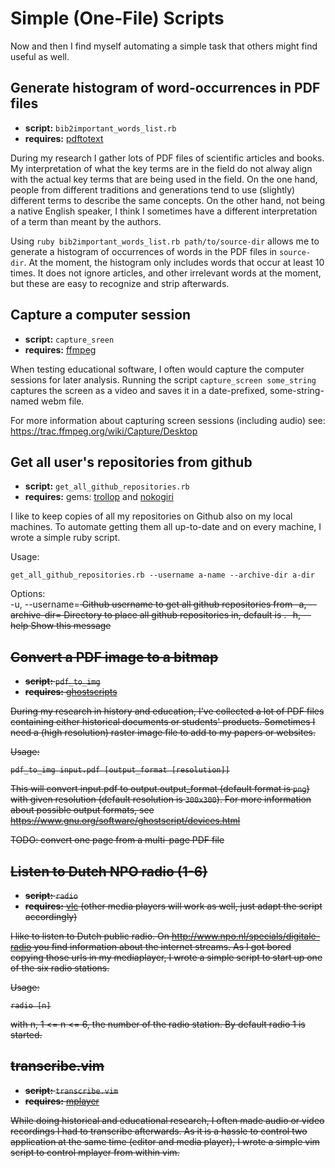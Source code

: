 # Simple (One-File) Scripts

Now and then I find myself automating a simple task that others might find
useful as well.

## Generate histogram of word-occurrences in PDF files

- **script:** `bib2important_words_list.rb`
- **requires:** [pdftotext](http://www.foolabs.com/xpdf/home.html)

During my research I gather lots of PDF files of scientific articles and
books. My interpretation of what the key terms are in the field do not alway
align with the actual key terms that are being used in the field. On the one
hand, people from different traditions and generations tend to use (slightly)
different terms to describe the same concepts. On the other hand, not being a
native English speaker, I think I sometimes have a different interpretation of a
term than meant by the authors.

Using `ruby bib2important_words_list.rb path/to/source-dir` allows me to
generate a histogram of occurrences of words in the PDF files in `source-dir`.
At the moment, the histogram only includes words that occur at least 10 times.
It does not ignore articles, and other irrelevant words at the moment, but
these are easy to recognize and strip afterwards.

## Capture a computer session

- **script:** `capture_sreen`
- **requires:** [ffmpeg](https://trac.ffmpeg.org)

When testing educational software, I often would capture the computer sessions
for later analysis. Running the script `capture_screen some_string` captures the screen as
    a video and saves it in a date-prefixed, some-string-named webm file.

For more information about capturing screen sessions (including audio) see:
https://trac.ffmpeg.org/wiki/Capture/Desktop    

## Get all user's repositories from github

- **script:** `get_all_github_repositories.rb`
- **requires:** gems: [trollop](http://manageiq.github.io/trollop/) and [nokogiri](http://www.nokogiri.org/)

I like to keep copies of all my repositories on Github also on my local
machines. To automate getting them all up-to-date and on every machine, I
wrote a simple ruby script.

Usage:

    get_all_github_repositories.rb --username a-name --archive-dir a-dir

Options:    
  -u, --username=<s>       Github username to get all github repositories from
  -a, --archive-dir=<s>    Directory to place all github repositories in, default is .
  -h, --help               Show this message

## Convert a PDF image to a bitmap

- **script:** `pdf_to_img`
- **requires:** [ghostscripts](https://www.gnu.org/software/ghostscript)

During my research in history and education, I've collected a lot of PDF files
containing either historical documents or students' products. Sometimes I need
a (high resolution) raster image file to add to my papers or websites.

Usage:

    pdf_to_img input.pdf [output_format [resolution]]

This will convert input.pdf to output.output_format (default format is `png`)
with given resolution (default resolution is `300x300`). For more information
about possible output formats, see
https://www.gnu.org/software/ghostscript/devices.html

TODO: convert one page from a multi-page PDF file

## Listen to Dutch NPO radio (1-6)

- **script:** `radio`
- **requires:** [vlc](http://www.videolan.org/vlc/) (other media players will
work as well, just adapt the script accordingly)


I like to listen to Dutch public radio. On
http://www.npo.nl/specials/digitale-radio you find information about the internet streams. As I got bored copying those urls in my mediaplayer, I wrote a simple script to start up one of the six radio stations.

Usage:

    radio [n]

with n, 1 <= n <= 6, the number of the radio station. By default radio 1 is
started.

## transcribe.vim

- **script:** `transcribe.vim`
- **requires:** [mplayer](http://mplayerhq.hu)

While doing historical and educational research, I often made audio or video
recordings I had to transcribe afterwards. As it is a hassle to control two
application at the same time (editor and media player), I wrote a simple vim
script to control mplayer from within vim.
